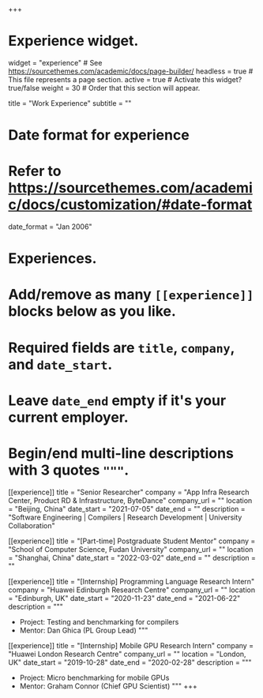 +++
# Experience widget.
widget = "experience"  # See https://sourcethemes.com/academic/docs/page-builder/
headless = true  # This file represents a page section.
active = true  # Activate this widget? true/false
weight = 30  # Order that this section will appear.

title = "Work Experience"
subtitle = ""

# Date format for experience
#   Refer to https://sourcethemes.com/academic/docs/customization/#date-format
date_format = "Jan 2006"

# Experiences.
#   Add/remove as many `[[experience]]` blocks below as you like.
#   Required fields are `title`, `company`, and `date_start`.
#   Leave `date_end` empty if it's your current employer.
#   Begin/end multi-line descriptions with 3 quotes `"""`.

[[experience]]
  title = "Senior Researcher"
  company = "App Infra Research Center, Product RD & Infrastructure, ByteDance"
  company_url = ""
  location = "Beijing, China"
  date_start = "2021-07-05"
  date_end = ""
  description = "Software Engineering | Compilers | Research Development | University Collaboration"

[[experience]]
  title = "[Part-time] Postgraduate Student Mentor"
  company = "School of Computer Science, Fudan University"
  company_url = ""
  location = "Shanghai, China"
  date_start = "2022-03-02"
  date_end = ""
  description = ""

[[experience]]
  title = "[Internship] Programming Language Research Intern"
  company = "Huawei Edinburgh Research Centre"
  company_url = ""
  location = "Edinburgh, UK"
  date_start = "2020-11-23"
  date_end = "2021-06-22"
  description = """

  - Project: Testing and benchmarking for compilers
  - Mentor: Dan Ghica (PL Group Lead)
  """

[[experience]]
  title = "[Internship] Mobile GPU Research Intern"
  company = "Huawei London Research Centre"
  company_url = ""
  location = "London, UK"
  date_start = "2019-10-28"
  date_end = "2020-02-28"
  description = """

  - Project: Micro benchmarking for mobile GPUs
  - Mentor: Graham Connor (Chief GPU Scientist)
  """
+++

